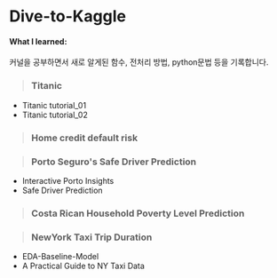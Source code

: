 # Dive-to-Kaggle
#### What I learned:
커널을 공부하면서 새로 알게된 함수, 전처리 방법, python문법 등을 기록합니다.

> ### Titanic 
  * Titanic tutorial_01 
  * Titanic tutorial_02 
  
> ### Home credit default risk

> ### Porto Seguro's Safe Driver Prediction
  * Interactive Porto Insights
  * Safe Driver Prediction
  
> ### Costa Rican Household Poverty Level Prediction

> ### NewYork Taxi Trip Duration
  * EDA-Baseline-Model
  * A Practical Guide to NY Taxi Data
 
